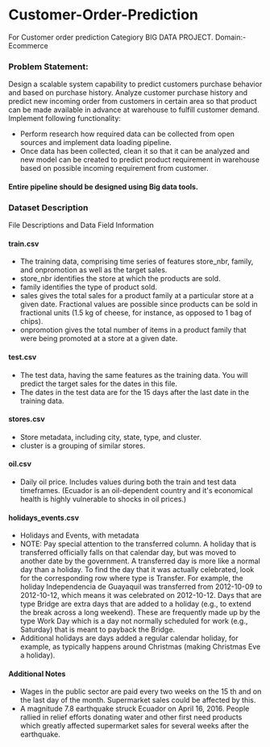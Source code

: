 # Customer-Order-Prediction
For Customer order prediction
Categiory BIG DATA PROJECT.
Domain:- Ecommerce

### Problem Statement:
Design a scalable system capability to predict customers purchase behavior and based on purchase history. Analyze customer purchase history and predict new incoming order from customers in certain area so that product can be made available in advance at warehouse to fulfill customer demand.
Implement following functionality:
- Perform research how required data can be collected from open sources and implement data loading pipeline.
- Once data has been collected, clean it so that it can be analyzed and new model can be created to predict product   requirement in warehouse based on possible incoming requirement from customer.

#### Entire pipeline should be designed using Big data tools.

### Dataset Description

File Descriptions and Data Field Information

#### train.csv
* The training data, comprising time series of features store_nbr, family, and onpromotion as well as the target sales.
* store_nbr identifies the store at which the products are sold.
* family identifies the type of product sold.
* sales gives the total sales for a product family at a particular store at a given date. Fractional values are possible since products can be sold in fractional units (1.5 kg of cheese, for instance, as opposed to 1 bag of chips).
* onpromotion gives the total number of items in a product family that were being promoted at a store at a given date.

#### test.csv
* The test data, having the same features as the training data. You will predict the target sales for the dates in this file.
* The dates in the test data are for the 15 days after the last date in the training data.

#### stores.csv
* Store metadata, including city, state, type, and cluster.
* cluster is a grouping of similar stores.

#### oil.csv
* Daily oil price. Includes values during both the train and test data timeframes. (Ecuador is an oil-dependent country and it's economical health is highly vulnerable to shocks in oil prices.)

#### holidays_events.csv
* Holidays and Events, with metadata
* NOTE: Pay special attention to the transferred column. A holiday that is transferred officially falls on that calendar day, but was moved to another date by the government. A transferred day is more like a normal day than a holiday. To find the day that it was actually celebrated, look for the corresponding row where type is Transfer. For example, the holiday Independencia de Guayaquil was transferred from 2012-10-09 to 2012-10-12, which means it was celebrated on 2012-10-12. Days that are type Bridge are extra days that are added to a holiday (e.g., to extend the break across a long weekend). These are frequently made up by the type Work Day which is a day not normally scheduled for work (e.g., Saturday) that is meant to payback the Bridge.
* Additional holidays are days added a regular calendar holiday, for example, as typically happens around Christmas (making Christmas Eve a holiday).

#### Additional Notes
* Wages in the public sector are paid every two weeks on the 15 th and on the last day of the month. Supermarket sales could be affected by this.
* A magnitude 7.8 earthquake struck Ecuador on April 16, 2016. People rallied in relief efforts donating water and other first need products which greatly affected supermarket sales for several weeks after the earthquake.

